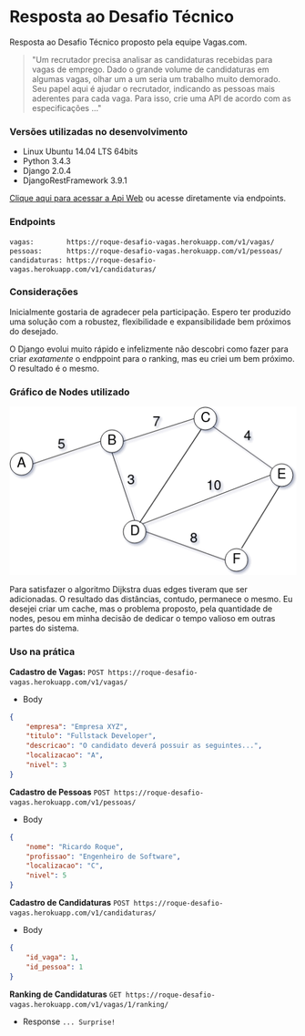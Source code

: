 # Resposta ao Desafio Técnico
Resposta ao Desafio Técnico proposto pela equipe Vagas.com.

>"Um recrutador precisa analisar as candidaturas recebidas para vagas de emprego. Dado o grande volume de candidaturas em algumas vagas, olhar um a um seria um trabalho muito demorado. Seu papel aqui é ajudar o recrutador, indicando as pessoas mais aderentes para cada vaga. Para isso, crie uma API de acordo com as especificações ..."

### Versões utilizadas no desenvolvimento
* Linux Ubuntu 14.04 LTS 64bits
* Python 3.4.3
* Django 2.0.4
* DjangoRestFramework 3.9.1

[Clique aqui para acessar a Api Web](https://roque-desafio-vagas.herokuapp.com) ou acesse diretamente via endpoints.

### Endpoints
```
vagas:        https://roque-desafio-vagas.herokuapp.com/v1/vagas/
pessoas:      https://roque-desafio-vagas.herokuapp.com/v1/pessoas/
candidaturas: https://roque-desafio-vagas.herokuapp.com/v1/candidaturas/
```

### Considerações
Inicialmente gostaria de agradecer pela participação. Espero ter produzido uma solução com a robustez, flexibilidade e expansibilidade bem próximos do desejado.

O Django evolui muito rápido e infelizmente não descobri como fazer para criar *exatamente* o endppoint para o ranking, mas eu criei um bem próximo. O resultado é o mesmo.

### Gráfico de Nodes utilizado
![](./bak/graph.png)

Para satisfazer o algoritmo Dijkstra duas edges tiveram que ser adicionadas. O resultado das distâncias, contudo, permanece o mesmo. Eu desejei criar um cache, mas o problema proposto, pela quantidade de nodes, pesou em minha decisão de dedicar o tempo valioso em outras partes do sistema.

### Uso na prática

**Cadastro de Vagas:**
```POST https://roque-desafio-vagas.herokuapp.com/v1/vagas/```
* Body
```json
{
    "empresa": "Empresa XYZ",
    "titulo": "Fullstack Developer",
    "descricao": "O candidato deverá possuir as seguintes...",
    "localizacao": "A",
    "nivel": 3
}
```
**Cadastro de Pessoas**
```POST https://roque-desafio-vagas.herokuapp.com/v1/pessoas/```
* Body
```json
{
    "nome": "Ricardo Roque",
    "profissao": "Engenheiro de Software",
    "localizacao": "C",
    "nivel": 5
}
```
**Cadastro de Candidaturas**
```POST https://roque-desafio-vagas.herokuapp.com/v1/candidaturas/```
* Body
```json
{
    "id_vaga": 1,
    "id_pessoa": 1
}
```
**Ranking de Candidaturas**
```GET https://roque-desafio-vagas.herokuapp.com/v1/vagas/1/ranking/```
* Response
```... Surprise!```
